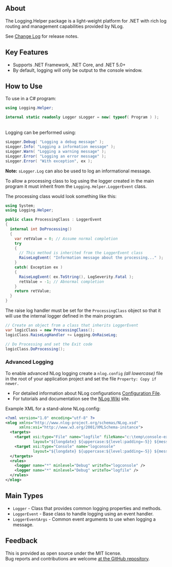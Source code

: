 ## About
The Logging.Helper package is a light-weight platform for .NET with rich log routing and management capabilities provided by NLog.

See [Change Log](https://github.com/KevinDHeath/NuGetPackages/blob/main/src/Helper/Logging.Helper/README.md) for release notes.

## Key Features
- Supports .NET Framework, .NET Core, and .NET 5.0+
- By default, logging will only be output to the console window.

## How to Use
To use in a C# program:
```c#
using Logging.Helper;

internal static readonly Logger sLogger = new( typeof( Program ) );
```
\
Logging can be performed using:
```c#
sLogger.Debug( "Logging a debug message" );
sLogger.Info( "Logging a information message" );
sLogger.Warn( "Logging a warning message" );
sLogger.Error( "Logging an error message" );
sLogger.Error( "With exception", ex );
```
**Note:** `sLogger.Log` can also be used to log an informational message.

To allow a processing class to log using the logger created in the main program it must inherit from the `Logging.Helper.LoggerEvent` class.

The processing class would look something like this:
```c#
using System;
using Logging.Helper;

public class ProcessingClass : LoggerEvent
{
  internal int DoProcessing()
  {
    var retValue = 0; // Assume normal completion
    try
    {
      // This method is inherited from the LoggerEvent class
      RaiseLogEvent( "Information message about the processing..." );
    }
    catch( Exception ex )
    {
      RaiseLogEvent( ex.ToString(), LogSeverity.Fatal );
      retValue = -1; // Abnormal completion
    }
    return retValue;
  }
}
```
The raise log handler must be set for the `ProcessingClass` object so that it will use the internal logger defined in the main program.

```c#
// Create an object from a class that inherits LoggerEvent
var logicClass = new ProcessingClass();
logicClass.RaiseLogHandler += Logging.OnRaiseLog;

// Do Processing and set the Exit code
logicClass.DoProcessing();
```
### Advanced Logging
To enable advanced NLog logging create a `nlog.config` _(all lowercase)_ file in the root of your application project and set the file `Property: Copy if newer.`

- For detailed information about NLog configurations [Configuration File](https://github.com/NLog/NLog/wiki/Configuration-file).
- For tutorials and documentation see the [NLog Wiki](https://github.com/nlog/nlog/wiki) site.

Example XML for a stand-alone NLog.config:
```xml
<?xml version="1.0" encoding="utf-8" ?>
<nlog xmlns="http://www.nlog-project.org/schemas/NLog.xsd"
      xmlns:xsi="http://www.w3.org/2001/XMLSchema-instance">
  <targets>
    <target xsi:type="File" name="logfile" fileName="c:\temp\console-example.log"
            layout="${longdate} ${uppercase:${level:padding=-5}} ${message}"/>
    <target xsi:type="Console" name="logconsole"
            layout="${longdate} ${uppercase:${level:padding=-5}} ${message}"/>
  </targets>
  <rules>
    <logger name="*" minlevel="Debug" writeTo="logconsole" />
    <logger name="*" minlevel="Debug" writeTo="logfile" />
  </rules>
</nlog>
```

## Main Types
- `Logger` - Class that provides common logging properties and methods.
- `LoggerEvent` - Base class to handle logging using an event handler.
- `LoggerEventArgs` - Common event arguments to use when logging a message.

## Feedback
This is provided as open source under the MIT license.\
Bug reports and contributions are welcome [at the GitHub repository](https://github.com/KevinDHeath/NuGetPackages).